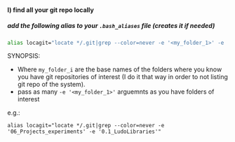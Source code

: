 #### I) find all your git repo locally
##### add the following alias to your `.bash_aliases` file (creates it if needed)
```sh
alias locagit="locate */.git|grep --color=never -e '<my_folder_1>' -e '<my_folder_i>'..."
```
SYNOPSIS:
- Where `my_folder_i` are the base names of the folders where you know you have git repositories of interest 
(I do it that way in order to not listing git repo of the system).
- pass as many `-e '<my_folder_1>'` arguemnts as you have folders of interest

e.g.:
```
alias locagit="locate */.git|grep --color=never -e '06_Projects_experiments' -e '0.1_LudoLibraries'"
```
